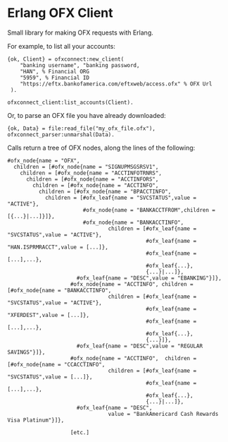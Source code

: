 # Erlang OFX Client

Small library for making OFX requests with Erlang.

For example, to list all your accounts:

    {ok, Client} = ofxconnect:new_client(
        "banking username", "banking password,
        "HAN", % Financial ORG
        "5959", % Financial ID
        "https://eftx.bankofamerica.com/eftxweb/access.ofx" % OFX Url
     ).

    ofxconnect_client:list_accounts(Client).

Or, to parse an OFX file you have already downloaded:

    {ok, Data} = file:read_file("my_ofx_file.ofx"),
    ofxconnect_parser:unmarshal(Data).

Calls return a tree of OFX nodes, along the lines of the following:

```
#ofx_node{name = "OFX",
  children = [#ofx_node{name = "SIGNUPMSGSRSV1",
    children = [#ofx_node{name = "ACCTINFOTRNRS",
      children = [#ofx_node{name = "ACCTINFORS",
        children = [#ofx_node{name = "ACCTINFO",
          children = [#ofx_node{name = "BPACCTINFO",
            children = [#ofx_leaf{name = "SVCSTATUS",value = "ACTIVE"},
                        #ofx_node{name = "BANKACCTFROM",children = [{...}|...]}]},
                        #ofx_node{name = "BANKACCTINFO",
                                children = [#ofx_leaf{name = "SVCSTATUS",value = "ACTIVE"},
                                            #ofx_leaf{name = "HAN.ISPRMRACCT",value = [...]},
                                            #ofx_leaf{name = [...],...},
                                            #ofx_leaf{...},
                                            {...}|...]},
                      #ofx_leaf{name = "DESC",value = "EBANKING"}]},
                    #ofx_node{name = "ACCTINFO", children = [#ofx_node{name = "BANKACCTINFO",
                                children = [#ofx_leaf{name = "SVCSTATUS",value = "ACTIVE"},
                                            #ofx_leaf{name = "XFERDEST",value = [...]},
                                            #ofx_leaf{name = [...],...},
                                            #ofx_leaf{...},
                                            {...}]},
                      #ofx_leaf{name = "DESC",value = "REGULAR SAVINGS"}]},
                    #ofx_node{name = "ACCTINFO",  children = [#ofx_node{name = "CCACCTINFO",
                                children = [#ofx_leaf{name = "SVCSTATUS",value = [...]},
                                            #ofx_leaf{name = [...],...},
                                            #ofx_leaf{...},
                                            {...}|...]},
                      #ofx_leaf{name = "DESC",
                                value = "BankAmericard Cash Rewards Visa Platinum"}]},

                    [etc.]
```
